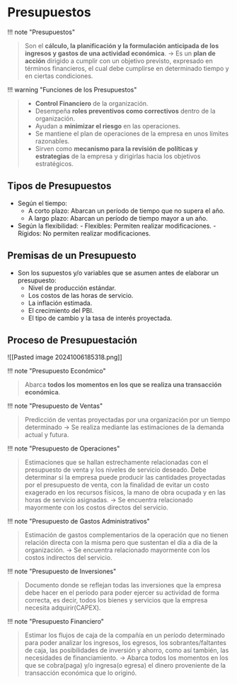 # Presupuestos

!!! note "Presupuestos"
> Son el **cálculo, la planificación y la formulación anticipada de los ingresos y gastos de una actividad económica**. -> Es un **plan de acción** dirigido a cumplir con un objetivo previsto, expresado en términos financieros, el cual debe cumplirse en determinado tiempo y en ciertas condiciones.


!!! warning "Funciones de los Presupuestos"
> - **Control Financiero** de la organización.
> - Desempeña **roles preventivos como correctivos** dentro de la organización.
> - Ayudan a **minimizar el riesgo** en las operaciones.
> - Se mantiene el plan de operaciones de la empresa en unos límites razonables.
> - Sirven como **mecanismo para la revisión de políticas y estrategias** de la empresa y dirigirlas hacia los objetivos estratégicos.

## Tipos de Presupuestos
- Según el tiempo:
	- A corto plazo: Abarcan un período de tiempo que no supera el año.
	- A largo plazo: Abarcan un período de tiempo mayor a un año.
- Según la flexibilidad:
	  - Flexibles: Permiten realizar modificaciones.
	  - Rígidos: No permiten realizar modificaciones.

## Premisas de un Presupuesto
- Son los supuestos y/o variables que se asumen antes de elaborar un presupuesto:
	- Nivel de producción estándar.
	- Los costos de las horas de servicio.
	- La inflación estimada.
	- El crecimiento del PBI.
	- El tipo de cambio y la tasa de interés proyectada.
## Proceso de Presupuestación

![[Pasted image 20241006185318.png]]


!!! note "Presupuesto Económico"
> Abarca **todos los momentos en los que se realiza una transacción económica**.


!!! note "Presupuesto de Ventas"
> Predicción de ventas proyectadas por una organización por un tiempo determinado -> Se realiza mediante las estimaciones de la demanda actual y futura.


!!! note "Presupuesto de Operaciones"
> Estimaciones que se hallan estrechamente relacionadas con el presupuesto de venta y los niveles de servicio deseado.
> Debe determinar si la empresa puede producir las cantidades proyectadas por el presupuesto de venta, con la finalidad de evitar un costo exagerado en los recursos físicos, la mano de obra ocupada y en las horas de servicio asignadas. -> Se encuentra relacionado mayormente con los costos directos del servicio.


!!! note "Presupuesto de Gastos Administrativos"
> Estimación de gastos complementarios de la operación que no tienen relación directa con la misma pero que sustentan el día a día de la organización. -> Se encuentra relacionado mayormente con los costos indirectos del servicio.


!!! note "Presupuesto de Inversiones"
> Documento donde se reflejan todas las inversiones que la empresa debe hacer en el período para poder ejercer su actividad de forma correcta, es decir, todos los bienes y servicios que la empresa necesita adquirir(CAPEX).


!!! note "Presupuesto Financiero"
> Estimar los flujos de caja de la compañía en un período determinado para poder analizar los ingresos, los egresos, los sobrantes/faltantes de caja, las posibilidades de inversión y ahorro, como así también, las necesidades de financiamiento. -> Abarca todos los momentos en los que se cobra(paga) y/o ingresa(o egresa) el dinero proveniente de la transacción económica que lo originó.

